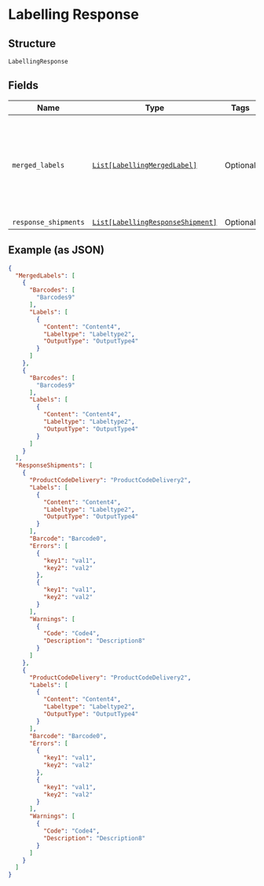 
# Labelling Response

## Structure

`LabellingResponse`

## Fields

| Name | Type | Tags | Description |
|  --- | --- | --- | --- |
| `merged_labels` | [`List[LabellingMergedLabel]`](../../doc/models/labelling-merged-label.md) | Optional | The merged label output; only returned if the printer type selected in your request merges the pdf labels into a single file (e.g. using GraphicFile\|Merge). |
| `response_shipments` | [`List[LabellingResponseShipment]`](../../doc/models/labelling-response-shipment.md) | Optional | - |

## Example (as JSON)

```json
{
  "MergedLabels": [
    {
      "Barcodes": [
        "Barcodes9"
      ],
      "Labels": [
        {
          "Content": "Content4",
          "Labeltype": "Labeltype2",
          "OutputType": "OutputType4"
        }
      ]
    },
    {
      "Barcodes": [
        "Barcodes9"
      ],
      "Labels": [
        {
          "Content": "Content4",
          "Labeltype": "Labeltype2",
          "OutputType": "OutputType4"
        }
      ]
    }
  ],
  "ResponseShipments": [
    {
      "ProductCodeDelivery": "ProductCodeDelivery2",
      "Labels": [
        {
          "Content": "Content4",
          "Labeltype": "Labeltype2",
          "OutputType": "OutputType4"
        }
      ],
      "Barcode": "Barcode0",
      "Errors": [
        {
          "key1": "val1",
          "key2": "val2"
        },
        {
          "key1": "val1",
          "key2": "val2"
        }
      ],
      "Warnings": [
        {
          "Code": "Code4",
          "Description": "Description8"
        }
      ]
    },
    {
      "ProductCodeDelivery": "ProductCodeDelivery2",
      "Labels": [
        {
          "Content": "Content4",
          "Labeltype": "Labeltype2",
          "OutputType": "OutputType4"
        }
      ],
      "Barcode": "Barcode0",
      "Errors": [
        {
          "key1": "val1",
          "key2": "val2"
        },
        {
          "key1": "val1",
          "key2": "val2"
        }
      ],
      "Warnings": [
        {
          "Code": "Code4",
          "Description": "Description8"
        }
      ]
    }
  ]
}
```

